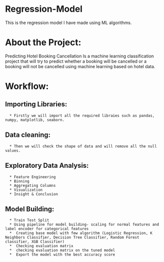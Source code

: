 # Regression-Model
This is the regression model I have made using ML algorithms.

# About the Project:
Predicting Hotel Booking Cancellation Is a machine learning classification project that will try to predict whether a booking will be cancelled or a booking will not be cancelled using machine learning based on hotel data.

# Workflow:

## Importing Libraries:
      * Firstly we will import all the required libraies such as pandas, numpy, matplotlib, seaborn.
  
## Data cleaning:
      * Then we will check the shape of data and will remove all the null values.
      
## Exploratory Data Analysis:
      * Feature Engineering
      * Binning
      * Aggregating Columns
      * Visualization
      * Insight & Conclusion

## Model Building:
      * Train Test Split
      * Using pipeline for model building- scaling for normal features and label encoder for categorical features
      *  Creating base model with few algorithm (Logistic Regression, K Neighbors Classifier, Decision Tree Classifier, Random Forest classifier, XGB Classifier)
      *  Checking evaluation matrix
      *  checking evaluation matrix on the tuned model
      *  Export the model with the best accuracy score 
